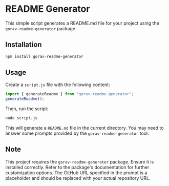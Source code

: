 
# README Generator

This simple script generates a README.md file for your project using the `gorav-readme-generator` package.

## Installation

```bash
npm install gorav-readme-generator
```

## Usage

Create a `script.js` file with the following content:

```javascript
import { generateReadme } from "gorav-readme-generator";
generateReadme();
```

Then, run the script:

```bash
node script.js
```

This will generate a `README.md` file in the current directory.  You may need to answer some prompts provided by the `gorav-readme-generator` tool.

## Note

This project requires the `gorav-readme-generator` package.  Ensure it is installed correctly.  Refer to the package's documentation for further customization options.  The GitHub URL specified in the prompt is a placeholder and should be replaced with your actual repository URL.
```
